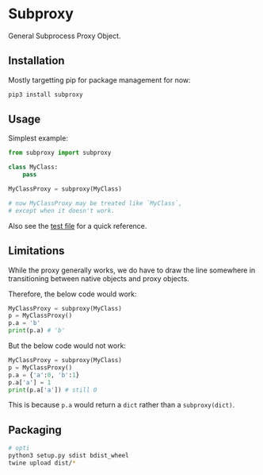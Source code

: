 # Subproxy

General Subprocess Proxy Object.


## Installation

Mostly targetting pip for package management for now:

```bash
pip3 install subproxy
```

## Usage

Simplest example:

```python
from subproxy import subproxy

class MyClass:
    pass

MyClassProxy = subproxy(MyClass)

# now MyClassProxy may be treated like `MyClass`,
# except when it doesn't work.

```

Also see the [test file](tests/test_subproxy.py) for a quick reference.

## Limitations

While the proxy generally works, we do have to draw the line somewhere
in transitioning between native objects and proxy objects.

Therefore, the below code would work:

```python
MyClassProxy = subproxy(MyClass)
p = MyClassProxy()
p.a = 'b'
print(p.a) # 'b'
```

But the below code would not work:

```python
MyClassProxy = subproxy(MyClass)
p = MyClassProxy()
p.a = {'a':0, 'b':1}
p.a['a'] = 1
print(p.a['a']) # still 0
```

This is because `p.a` would return a `dict` rather than a `subproxy(dict)`.

## Packaging

```bash
# opti
python3 setup.py sdist bdist_wheel
twine upload dist/*
```

